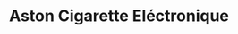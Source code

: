 ---
title: "Aston Cigarette Eléctronique"
url: /eysines/aston-cigarette-electronique/
shop: e-cigarette
---
